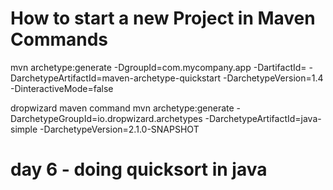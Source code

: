 # How to start a new Project in Maven Commands
mvn archetype:generate -DgroupId=com.mycompany.app -DartifactId=<app-name> -DarchetypeArtifactId=maven-archetype-quickstart -DarchetypeVersion=1.4 -DinteractiveMode=false

dropwizard maven command
mvn archetype:generate -DarchetypeGroupId=io.dropwizard.archetypes -DarchetypeArtifactId=java-simple -DarchetypeVersion=2.1.0-SNAPSHOT


# day 6 - doing quicksort in java
